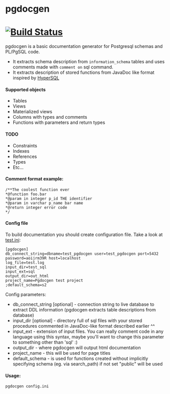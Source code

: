 # pgdocgen
[![Build Status](https://travis-ci.org/C-Pro/pgdocgen.svg?branch=master)](https://travis-ci.org/C-Pro/pgdocgen)
=========

pgdocgen is a basic documentation generator for Postgresql schemas and PL/PgSQL code.
* It extracts schema description from `information_schema` tables and uses comments made with `comment on` sql command.
* It extracts description of stored functions from JavaDoc like format inspired by [HyperSQL](http://projects.izzysoft.de/trac/hypersql)

#### Supported objects
* Tables
* Views
* Materialized views
* Columns with types and comments
* Functions with parameters and return types

#### TODO
* Constraints
* Indexes
* References
* Types
* Etc...

#### Comment format example:
```
/**The coolest function ever
*@function foo.bar
*@param in integer p_id THE identifier
*@param in varchar p_name bar name
*@return integer error code
*/
```

#### Config file
To build documentation you should create configuration file.
Take a look at [test.ini](pgdocgen/tests/test.ini):

```
[pgdocgen]
db_connect_string=dbname=test_pgdocgen user=test_pgdocgen port=5432 password=aoijrm39R host=localhost
log_file=test.log
input_dir=test_sql
input_ext=sql
output_dir=out_html
project_name=Pgdocgen test project
;default_schema=s2
```

Config parameters:
* db_connect_string [optional] - connection string to live database to extract DDL information (pgdocgen extracts table descriptions from database)
* input_dir [optional] - directory full of sql files with your stored procedures commented in JavaDoc-like format described earlier ^^
* input_ext - extension of input files. You can really comment code in any language using this syntax, maybe you'll want to change this parameter to something other than 'sql' :)
* output_dir - where pgdocgen will output html documentation
* project_name - this will be used for page titles
* default_schema - is used for functions created without implicitly specifying schema (eg. via search_path) if not set "public" will be used


#### Usage:
```
pgdocgen config.ini
```
